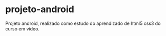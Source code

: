 # projeto-android
Projeto android, realizado como estudo do aprendizado de html5 css3 do curso em video.
